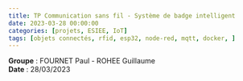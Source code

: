 ```yaml
---
title: TP Communication sans fil - Système de badge intelligent
date: 2023-03-28 00:00:00
categories: [projets, ESIEE, IoT]
tags: [objets connectés, rfid, esp32, node-red, mqtt, docker, ]
---
```


**Groupe** : FOURNET Paul - ROHEE Guillaume </br>
**Date** : 28/03/2023
